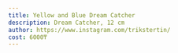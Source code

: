 ```yaml
---
title: Yellow and Blue Dream Catcher
description: Dream Catcher, 12 cm
author: https://www.instagram.com/trikstertin/
cost: 6000₸
---
```

